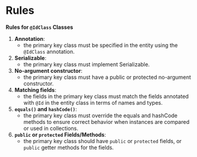 # Rules
**Rules for `@IdClass` Classes**
1. **Annotation**:
   - the primary key class must be specified in the entity using the `@IdClass` annotation.
2. **Serializable**:
   - the primary key class must implement Serializable.
3. **No-argument constructor**:
   - the primary key class must have a public or protected no-argument constructor.
4. **Matching fields**:
   - the fields in the primary key class must match the fields 
   annotated with `@Id` in the entity class in terms of names and types.
5. **`equals()` and `hashCode()`**:
   - the primary key class must override the equals and hashCode 
   methods to ensure correct behavior when instances are compared or used in collections.
6. **`public` or `protected` Fields/Methods**:
   - the primary key class should have `public` or `protected` fields, or `public`
   getter methods for the fields.